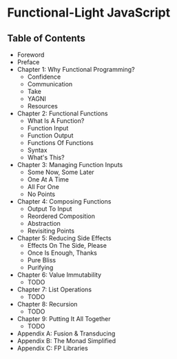# Functional-Light JavaScript

## Table of Contents

* Foreword
* Preface
* Chapter 1: Why Functional Programming?
	* Confidence
	* Communication
	* Take
	* YAGNI
	* Resources
* Chapter 2: Functional Functions
	* What Is A Function?
	* Function Input
	* Function Output
	* Functions Of Functions
	* Syntax
	* What's This?
* Chapter 3: Managing Function Inputs
	* Some Now, Some Later
	* One At A Time
	* All For One
	* No Points
* Chapter 4: Composing Functions
	* Output To Input
	* Reordered Composition
	* Abstraction
	* Revisiting Points
* Chapter 5: Reducing Side Effects
	* Effects On The Side, Please
	* Once Is Enough, Thanks
	* Pure Bliss
	* Purifying
* Chapter 6: Value Immutability
	* TODO
* Chapter 7: List Operations
	* TODO
* Chapter 8: Recursion
	* TODO
* Chapter 9: Putting It All Together
	* TODO
* Appendix A: Fusion & Transducing
* Appendix B: The Monad Simplified
* Appendix C: FP Libraries
